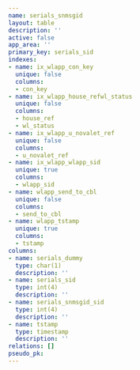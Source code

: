 ```yaml
---
name: serials_snmsgid
layout: table
description: ''
active: false
app_area: ''
primary_key: serials_sid
indexes:
- name: ix_wlapp_con_key
  unique: false
  columns:
  - con_key
- name: ix_wlapp_house_refwl_status
  unique: false
  columns:
  - house_ref
  - wl_status
- name: ix_wlapp_u_novalet_ref
  unique: false
  columns:
  - u_novalet_ref
- name: ix_wlapp_wlapp_sid
  unique: true
  columns:
  - wlapp_sid
- name: wlapp_send_to_cbl
  unique: false
  columns:
  - send_to_cbl
- name: wlapp_tstamp
  unique: true
  columns:
  - tstamp
columns:
- name: serials_dummy
  type: char(1)
  description: ''
- name: serials_sid
  type: int(4)
  description: ''
- name: serials_snmsgid_sid
  type: int(4)
  description: ''
- name: tstamp
  type: timestamp
  description: ''
relations: []
pseudo_pk: 
---
```


